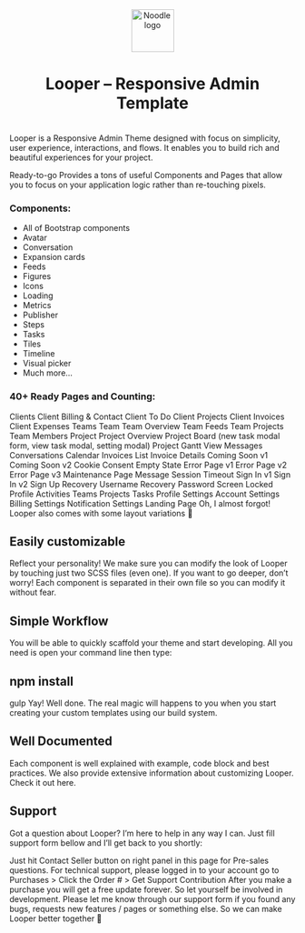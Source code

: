 <div align="center">
  <img src="https://github.com/ixahmedxi/noodle/blob/main/apps/web/public/android-chrome-192x192.png?raw=true" alt="Noodle logo" width="75"><br>
  <h1>Looper – Responsive Admin Template</h1><br>
</div>
Looper is a Responsive Admin Theme designed with focus on simplicity, user experience, interactions, and flows. It enables you to build rich and beautiful experiences for your project.

Ready-to-go
Provides a tons of useful Components and Pages that allow you to focus on your application logic rather than re-touching pixels.

<h3>Components:</h3>

- All of Bootstrap components
- Avatar
- Conversation
- Expansion cards
- Feeds
- Figures
- Icons
- Loading
- Metrics
- Publisher
- Steps
- Tasks
- Tiles
- Timeline
- Visual picker
- Much more…

<h3>40+ Ready Pages and Counting:</h3>

Clients
Client Billing & Contact
Client To Do
Client Projects
Client Invoices
Client Expenses
Teams
Team
Team Overview
Team Feeds
Team Projects
Team Members
Project
Project Overview
Project Board (new task modal form, view task modal, setting modal)
Project Gantt View
Messages
Conversations
Calendar
Invoices List
Invoice Details
Coming Soon v1
Coming Soon v2
Cookie Consent
Empty State
Error Page v1
Error Page v2
Error Page v3
Maintenance
Page Message
Session Timeout
Sign In v1
Sign In v2
Sign Up
Recovery Username
Recovery Password
Screen Locked
Profile
Activities
Teams
Projects
Tasks
Profile Settings
Account Settings
Billing Settings
Notification Settings
Landing Page
Oh, I almost forgot! Looper also comes with some layout variations 🙂

## Easily customizable

Reflect your personality! We make sure you can modify the look of Looper by touching just two SCSS files (even one). If you want to go deeper, don’t worry! Each component is separated in their own file so you can modify it without fear.

## Simple Workflow

You will be able to quickly scaffold your theme and start developing. All you need is open your command line then type:

## npm install

gulp
Yay! Well done. The real magic will happens to you when you start creating your custom templates using our build system.

## Well Documented

Each component is well explained with example, code block and best practices. We also provide extensive information about customizing Looper. Check it out here.

## Support

Got a question about Looper? I’m here to help in any way I can. Just fill support form bellow and I’ll get back to you shortly:

Just hit Contact Seller button on right panel in this page for Pre-sales questions.
For technical support, please logged in to your account go to Purchases > Click the Order # > Get Support
Contribution
After you make a purchase you will get a free update forever. So let yourself be involved in development. Please let me know through our support form if you found any bugs, requests new features / pages or something else. So we can make Looper better together 🙂
